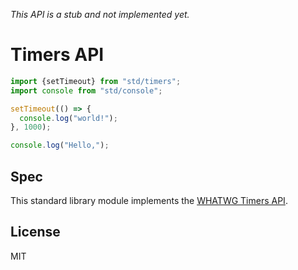 *This API is a stub and not implemented yet.*

# Timers API

```js
import {setTimeout} from "std/timers";
import console from "std/console";

setTimeout(() => {
  console.log("world!");
}, 1000);

console.log("Hello,");
```

## Spec

This standard library module implements the [WHATWG Timers API][spec].

## License

MIT

[spec]: https://html.spec.whatwg.org/timers-and-user-prompts.html#timers
